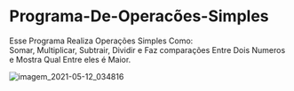 # Programa-De-Operacões-Simples
Esse Programa Realiza Operações Simples Como:     
Somar, Multiplicar, Subtrair, Dividir e Faz comparações Entre Dois Numeros e Mostra Qual Entre eles é Maior.

![imagem_2021-05-12_034816](https://user-images.githubusercontent.com/83857769/117930865-e2a1d680-b2d4-11eb-86f1-93e5f11e330b.png)
